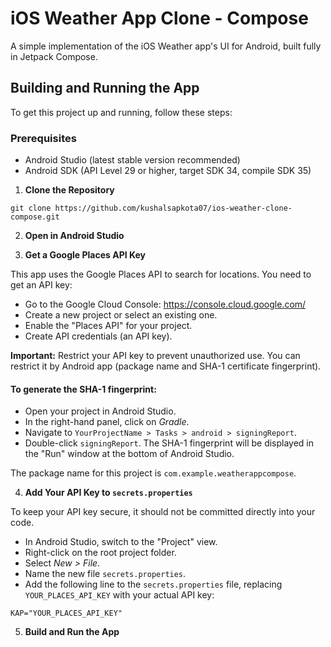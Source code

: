 <h1>iOS Weather App Clone - Compose</h1>

<p>A simple implementation of the iOS Weather app's UI for Android, built fully in Jetpack Compose.</p>

<h2>Building and Running the App</h2>
<p>To get this project up and running, follow these steps:</p>

<h3>Prerequisites</h3>
<ul>
  <li>Android Studio (latest stable version recommended)</li>
  <li>Android SDK (API Level 29 or higher, target SDK 34, compile SDK 35)</li>
</ul>

<ol>
  <li><strong>Clone the Repository</strong></li>
</ol>
<pre><code>git clone https://github.com/kushalsapkota07/ios-weather-clone-compose.git
</code></pre>

<ol start="2">
  <li><strong>Open in Android Studio</strong></li>
</ol>

<ol start="3">
  <li><strong>Get a Google Places API Key</strong></li>
</ol>
<p>This app uses the Google Places API to search for locations. You need to get an API key:</p>
<ul>
  <li>Go to the Google Cloud Console: <a href="https://console.cloud.google.com/" target="_blank" rel="noopener noreferrer">https://console.cloud.google.com/</a></li>
  <li>Create a new project or select an existing one.</li>
  <li>Enable the "Places API" for your project.</li>
  <li>Create API credentials (an API key).</li>
</ul>
<p><strong>Important:</strong> Restrict your API key to prevent unauthorized use. You can restrict it by Android app (package name and SHA-1 certificate fingerprint).</p>

<h4>To generate the SHA-1 fingerprint:</h4>
<ul>
  <li>Open your project in Android Studio.</li>
  <li>In the right-hand panel, click on <em>Gradle</em>.</li>
  <li>Navigate to <code>YourProjectName &gt; Tasks &gt; android &gt; signingReport</code>.</li>
  <li>Double-click <code>signingReport</code>. The SHA-1 fingerprint will be displayed in the "Run" window at the bottom of Android Studio.</li>
</ul>
<p>The package name for this project is <code>com.example.weatherappcompose</code>.</p>

<ol start="4">
  <li><strong>Add Your API Key to <code>secrets.properties</code></strong></li>
</ol>
<p>To keep your API key secure, it should not be committed directly into your code.</p>
<ul>
  <li>In Android Studio, switch to the "Project" view.</li>
  <li>Right-click on the root project folder.</li>
  <li>Select <em>New &gt; File</em>.</li>
  <li>Name the new file <code>secrets.properties</code>.</li>
  <li>Add the following line to the <code>secrets.properties</code> file, replacing <code>YOUR_PLACES_API_KEY</code> with your actual API key:</li>
</ul>
<pre><code>KAP="YOUR_PLACES_API_KEY"
</code></pre>

<ol start="5">
  <li><strong>Build and Run the App</strong></li>
</ol>
